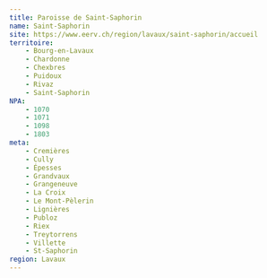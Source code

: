```yaml
---
title: Paroisse de Saint-Saphorin
name: Saint-Saphorin
site: https://www.eerv.ch/region/lavaux/saint-saphorin/accueil
territoire:
    - Bourg-en-Lavaux
    - Chardonne
    - Chexbres
    - Puidoux
    - Rivaz
    - Saint-Saphorin
NPA:
    - 1070
    - 1071
    - 1098
    - 1803
meta:
    - Cremières
    - Cully
    - Épesses
    - Grandvaux
    - Grangeneuve
    - La Croix
    - Le Mont-Pèlerin
    - Lignières
    - Publoz
    - Riex
    - Treytorrens
    - Villette
    - St-Saphorin
region: Lavaux
---
```

